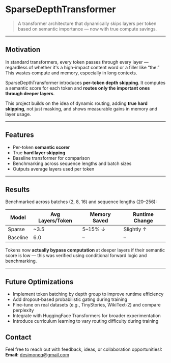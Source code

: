 # SparseDepthTransformer

> A transformer architecture that dynamically skips layers per token based on semantic importance — now with true compute savings.

---

##  Motivation

In standard transformers, every token passes through every layer — regardless of whether it's a high-impact content word or a filler like “the.” This wastes compute and memory, especially in long contexts.

SparseDepthTransformer introduces **per-token depth skipping**. It computes a semantic score for each token and **routes only the important ones through deeper layers**.

This project builds on the idea of dynamic routing, adding **true hard skipping**, not just masking, and shows measurable gains in memory and layer usage.

---

##  Features

- Per-token **semantic scorer**
- True **hard layer skipping**
- Baseline transformer for comparison
- Benchmarking across sequence lengths and batch sizes
- Outputs average layers used per token

---

##  Results

Benchmarked across batches (2, 8, 16) and sequence lengths (20–256):

| Model     | Avg Layers/Token | Memory Saved | Runtime Change |
|-----------|------------------|---------------|----------------|
| Sparse    | ~3.5              | 5–15% ↓        | Slightly ↑     |
| Baseline  | 6.0               | –             | –              |

Tokens now **actually bypass computation** at deeper layers if their semantic score is low — this was verified using conditional forward logic and benchmarking.

---

## Future Optimizations
- Implement token batching by depth group to improve runtime efficiency
- Add dropout-based probabilistic gating during training
- Fine-tune on real datasets (e.g., TinyStories, WikiText-2) and compare perplexity
- Integrate with HuggingFace Transformers for broader experimentation
- Introduce curriculum learning to vary routing difficulty during training

## Contact
Feel free to reach out with feedback, ideas, or collaboration opportunities!:
**Email:** desimoneq@gmail.com
